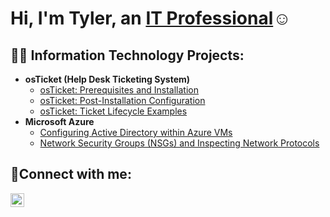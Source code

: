 <h1>Hi, I'm Tyler, an <a href="https://linkedin.com/in/tyler-c-literski">IT Professional</a>☺</h1>

<h2>👨‍💻 Information Technology Projects:</h2>

- <b>osTicket (Help Desk Ticketing System)</b>
  - [osTicket: Prerequisites and Installation](https://github.com/TytheITGuy/osticket-prereqs)
  - [osTicket: Post-Installation Configuration](https://github.com/TytheITGuy/post-install-config)
  - [osTicket: Ticket Lifecycle Examples](https://github.com/TytheITGuy/ticket-lifecycle)
- <b>Microsoft Azure</b>
  - [Configuring Active Directory within Azure VMs](https://github.com/TytheITGuy/configure-ad)
  - [Network Security Groups (NSGs) and Inspecting Network Protocols](https://github.com/TytheITGuy/azure-network-protocols)

<h2>🤳Connect with me:</h2>


[<img align="left" alt="Tyler | LinkedIn" width="22px" src="https://cdn.jsdelivr.net/npm/simple-icons@v3/icons/linkedin.svg" />][linkedin]



[linkedin]: https://linkedin.com/in/Josh
